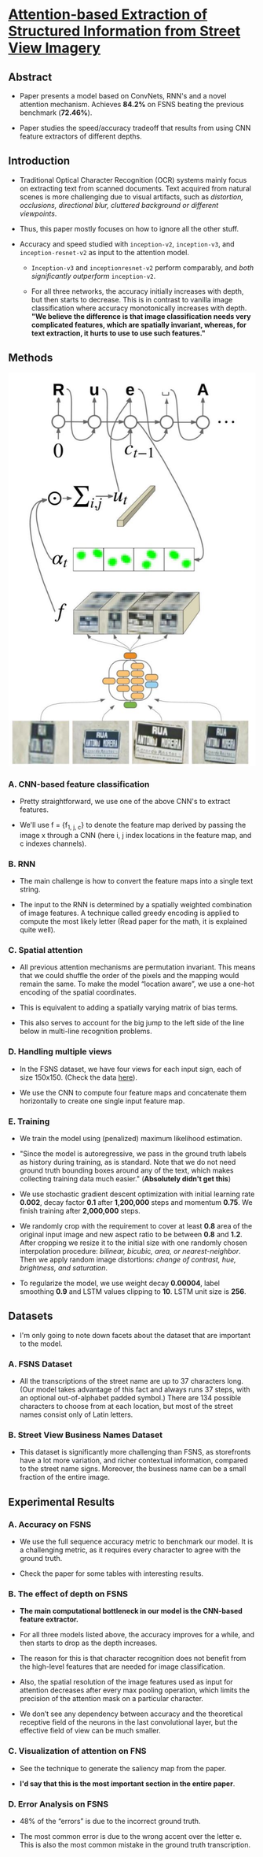 # [Attention-based Extraction of Structured Information from Street View Imagery](https://arxiv.org/abs/1704.03549)

## Abstract

* Paper presents a model based on ConvNets, RNN's and a novel attention mechanism. Achieves **84.2%** on FSNS beating the previous benchmark (**72.46%**).

* Paper studies the speed/accuracy tradeoff that results from using CNN feature extractors of different depths.

## Introduction

* Traditional Optical Character Recognition (OCR) systems mainly focus on extracting text from scanned documents. Text acquired from natural scenes is more challenging due to visual artifacts, such as *distortion, occlusions, directional
blur, cluttered background or different viewpoints*.

* Thus, this paper mostly focuses on how to ignore all the other stuff.

* Accuracy and speed studied with `inception-v2`, `inception-v3`, and `inception-resnet-v2` as input to the attention model.
  * `Inception-v3` and `inceptionresnet-v2` perform comparably, and *both significantly outperform* `inception-v2`.

  * For all three networks, the accuracy initially increases with depth, but then starts to decrease. This is in contrast to vanilla image classification where accuracy monotonically increases with depth. **"We believe the difference is that image classification needs very complicated features, which are spatially invariant, whereas, for text extraction, it hurts to use to use such features."**

## Methods

![arch](_includes/attentionOCRarch.JPG)

### A. CNN-based feature classification

* Pretty straightforward, we use one of the above CNN's to extract features.

* We'll use f = {f<sub>1, j, c</sub>} to denote the feature map derived by passing the image x through a CNN (here i, j index locations in the feature map, and c indexes channels).

### B. RNN

* The main challenge is how to convert the feature maps into a single text string.

* The input to the RNN is determined by a spatially weighted combination of image features. A technique called greedy encoding is applied to compute the most likely letter (Read paper for the math, it is explained quite well).

### C. Spatial attention

* All previous attention mechanisms are permutation invariant. This means that we could shuffle the order of the pixels and the mapping would remain the same. To make the model “location aware”, we use a one-hot encoding of the spatial coordinates.

* This is equivalent to adding a spatially varying matrix of bias terms.

* This also serves to account for the big jump to the left side of the line below in multi-line recognition problems.

### D. Handling multiple views

* In the FSNS dataset, we have four views for each input sign, each of size 150x150. (Check the data [here](https://github.com/tensorflow/models/tree/master/research/attention_ocr)).

* We use the CNN to compute four feature maps and concatenate them horizontally to create one single input feature map.

### E. Training

* We train the model using (penalized) maximum likelihood estimation.

* "Since the model is autoregressive, we pass in the ground truth labels as history during training, as is standard. Note that we do not need ground truth bounding boxes around any of the text, which makes collecting training data
much easier." (**Absolutely didn't get this**)

* We use stochastic gradient descent optimization with initial learning rate **0.002**, decay factor **0.1** after **1,200,000**  steps and momentum **0.75**. We finish training after **2,000,000** steps.

* We randomly crop with the requirement to cover at least **0.8** area of the original input image and new aspect ratio to be between **0.8** and **1.2**. After cropping we resize it to the initial size with one randomly chosen interpolation procedure: *bilinear, bicubic, area, or nearest-neighbor*. Then we apply random image distortions: *change of contrast, hue, brightness, and saturation*.

* To regularize the model, we use weight decay **0.00004**, label smoothing **0.9** and LSTM values clipping to **10**. LSTM unit size is **256**.

## Datasets

* I'm only going to note down facets about the dataset that are important to the model.

### A. FSNS Dataset

* All the transcriptions of the street name are up to 37 characters long. (Our model takes advantage of this fact and
always runs 37 steps, with an optional out-of-alphabet padded symbol.) There are 134 possible characters to choose from at each location, but most of the street names consist only of Latin letters.

### B. Street View Business Names Dataset

* This dataset is significantly more challenging than FSNS, as storefronts have a lot more variation, and richer contextual information, compared to the street name signs. Moreover, the business name can be a small fraction of the entire image.

## Experimental Results

### A. Accuracy on FSNS

* We use the full sequence accuracy metric to benchmark our model. It is a challenging metric, as it requires every
character to agree with the ground truth.

* Check the paper for some tables with interesting results.

### B. The effect of depth on FSNS

* **The main computational bottleneck in our model is the CNN-based feature extractor.**

* For all three models listed above, the accuracy improves for a while, and then starts to drop as the depth increases.

* The reason for this is that character recognition does not benefit from the high-level features that are needed for image classification.

* Also, the spatial resolution of the image features used as input for attention decreases after every max pooling operation, which limits the precision of the attention mask on a particular character.

* We don’t see any dependency between accuracy and the theoretical receptive field of the neurons in the last convolutional layer, but the effective field of view can be much smaller.

### C. Visualization of attention on FNS

* See the technique to generate the saliency map from the paper.

* **I'd say that this is the most important section in the entire paper**.

### D. Error Analysis on FSNS

* 48% of the “errors” is due to the incorrect ground truth.

* The most common error is due to the wrong accent over the letter e. This is also the most common mistake in the ground truth transcription.
